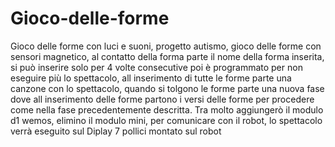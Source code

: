 # Gioco-delle-forme
Gioco delle forme con luci e suoni, progetto autismo,  gioco delle forme con sensori magnetico,  al contatto della forma parte il nome della forma inserita, si può inserire solo per 4 volte consecutive poi è  programmato per non eseguire più lo spettacolo,  all inserimento di tutte le forme parte una canzone con lo spettacolo, quando si tolgono le forme parte una nuova fase dove all inserimento delle forme partono i versi delle forme per procedere come nella fase precedentemente descritta.
Tra molto aggiungerò  il modulo d1 wemos, elimino il modulo mini, per comunicare con il robot, lo spettacolo verrà  eseguito sul Diplay 7 pollici montato sul robot  
